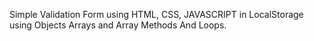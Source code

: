 Simple Validation Form using HTML, CSS, JAVASCRIPT in LocalStorage
using Objects Arrays and Array Methods And Loops.
